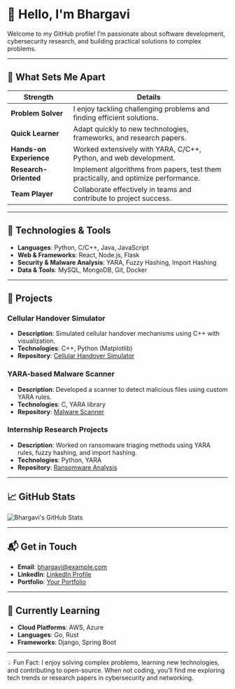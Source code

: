 # 👋 Hello, I'm Bhargavi

Welcome to my GitHub profile! I’m passionate about software development, cybersecurity research, and building practical solutions to complex problems.

---

## 🌟 What Sets Me Apart

| Strength | Details |
|----------|---------|
| **Problem Solver** | I enjoy tackling challenging problems and finding efficient solutions. |
| **Quick Learner** | Adapt quickly to new technologies, frameworks, and research papers. |
| **Hands-on Experience** | Worked extensively with YARA, C/C++, Python, and web development. |
| **Research-Oriented** | Implement algorithms from papers, test them practically, and optimize performance. |
| **Team Player** | Collaborate effectively in teams and contribute to project success. |

---

## 🔧 Technologies & Tools

- **Languages**: Python, C/C++, Java, JavaScript  
- **Web & Frameworks**: React, Node.js, Flask  
- **Security & Malware Analysis**: YARA, Fuzzy Hashing, Import Hashing  
- **Data & Tools**: MySQL, MongoDB, Git, Docker  

---

## 🚀 Projects

### Cellular Handover Simulator
- **Description**: Simulated cellular handover mechanisms using C++ with visualization.  
- **Technologies**: C++, Python (Matplotlib)  
- **Repository**: [Cellular Handover Simulator](#)  

### YARA-based Malware Scanner
- **Description**: Developed a scanner to detect malicious files using custom YARA rules.  
- **Technologies**: C, YARA library  
- **Repository**: [Malware Scanner](#)  

### Internship Research Projects
- **Description**: Worked on ransomware triaging methods using YARA rules, fuzzy hashing, and import hashing.  
- **Technologies**: Python, YARA  
- **Repository**: [Ransomware Analysis](#)  

---

## 📈 GitHub Stats

![Bhargavi's GitHub Stats](https://github-readme-stats.vercel.app/api?username=bhargavijdhv24&show_icons=true&count_private=true&theme=radical)

---

## 📬 Get in Touch

- **Email**: [bhargavi@example.com](mailto:bhargavi@example.com)  
- **LinkedIn**: [LinkedIn Profile](#)  
- **Portfolio**: [Your Portfolio](#)  

---

## 📌 Currently Learning

- **Cloud Platforms**: AWS, Azure  
- **Languages**: Go, Rust  
- **Frameworks**: Django, Spring Boot  

---

💡 Fun Fact: I enjoy solving complex problems, learning new technologies, and contributing to open-source. When not coding, you’ll find me exploring tech trends or research papers in cybersecurity and networking.
